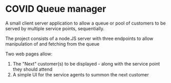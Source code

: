# COVID Queue manager

A small client server application to allow a queue or pool of customers to be served by multiple service points, sequentially.

The project consists of a node.JS server 
with three endpoints to allow manipulation of and fetching from the queue

Two web pages allow:
1) The "Next" customer(s) to be displayed - along with the service point they should attend
2) A simple UI for the service agents to summon the next customer

